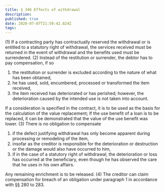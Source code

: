 ```yaml
---
title: § 346 Effects of withdrawal
description: 
published: true
date: 2020-07-07T21:59:42.824Z
tags: 
---
```


(1) If a contracting party has contractually reserved the withdrawal or is entitled to a statutory right of withdrawal, the services received must be returned in the event of withdrawal and the benefits used must be surrendered.
(2) Instead of the restitution or surrender, the debtor has to pay compensation, if so
1. the restitution or surrender is excluded according to the nature of what has been obtained,
2. he has used, sold, encumbered, processed or transformed the item received,
3. the item received has deteriorated or has perished; however, the deterioration caused by the intended use is not taken into account.

If a consideration is specified in the contract, it is to be used as the basis for the calculation of the value replacement; If the use benefit of a loan is to be replaced, it can be demonstrated that the value of the use benefit was lower.
(3) There is no obligation to compensate
1. if the defect justifying withdrawal has only become apparent during processing or remodeling of the item,
2. insofar as the creditor is responsible for the deterioration or destruction or the damage would also have occurred to him,
3. if in the case of a statutory right of withdrawal, the deterioration or loss has occurred at the beneficiary, even though he has observed the care that he uses in his own affairs.

Any remaining enrichment is to be released.
(4) The creditor can claim compensation for breach of an obligation under paragraph 1 in accordance with §§ 280 to 283.
